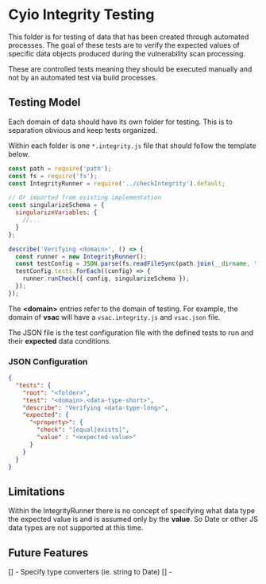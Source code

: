 # Cyio Integrity Testing

This folder is for testing of data that has been created through automated processes. The goal of these tests are to verify the expected values of specific data objects produced during the vulnerability scan processing.

These are controlled tests meaning they should be executed manually and not by an automated test via build processes.

## Testing Model

Each domain of data should have its own folder for testing. This is to separation obvious and keep tests organized.

Within each folder is one `*.integrity.js` file that should follow the template below.

```js
const path = require('path');
const fs = require('fs');
const IntegrityRunner = require('../checkIntegrity').default;

// Or imported from existing implementation
const singularizeSchema = {
  singularizeVariables: {
    //...
  }
};

describe('Verifying <domain>', () => {
  const runner = new IntegrityRunner();
  const testConfig = JSON.parse(fs.readFileSync(path.join(__dirname, './<domain>.json')));
  testConfig.tests.forEach((config) => {
    runner.runCheck({ config, singularizeSchema });
  });
});
```

The **\<domain\>** entries refer to the domain of testing. For example, the domain of **vsac** will have a `vsac.integrity.js` and `vsac.json` file.

The JSON file is the test configuration file with the defined tests to run and their **expected** data conditions.

### JSON Configuration

```json
{
  "tests": {
    "root": "<folder>",
    "test": "<domain>.<data-type-short>",
    "describe": "Verifying <data-type-long>",
    "expected": {
      "<property>": {
        "check": "[equal|exists]",
        "value" : "<expected-value>"
      }
    }
  }
}
```

## Limitations

Within the IntegrityRunner there is no concept of specifying what data type the expected value is and is assumed only by the **value**. So Date or other JS data types are not supported at this time.

## Future Features

[] - Specify type converters (ie. string to Date)
[] - 
